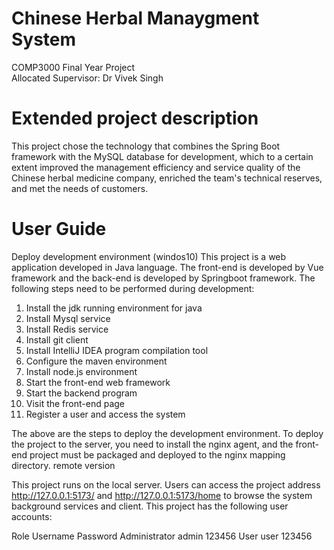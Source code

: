 # Chinese Herbal Manaygment System
COMP3000 Final Year Project  
Allocated Supervisor: Dr Vivek Singh

# Extended project description
This project chose the technology that combines the Spring Boot framework with the MySQL database for development, which to a certain extent improved the management efficiency and service quality of the Chinese herbal medicine company, enriched the team's technical reserves, and met the needs of customers.

# User Guide
 
Deploy development environment (windos10)
This project is a web application developed in Java language. The front-end is developed by Vue framework and the back-end is developed by Springboot framework. The following steps need to be performed during development:
1. Install the jdk running environment for java
2. Install Mysql service
3. Install Redis service
4. Install git client
5. Install IntelliJ IDEA program compilation tool
6. Configure the maven environment
7. Install node.js environment
8. Start the front-end web framework
9. Start the backend program
10. Visit the front-end page
11. Register a user and access the system

The above are the steps to deploy the development environment. To deploy the project to the server, you need to install the nginx agent, and the front-end project must be packaged and deployed to the nginx mapping directory.
remote version  

This project runs on the local server. Users can access the project address http://127.0.0.1:5173/ and http://127.0.0.1:5173/home to browse the system background services and client. This project has the following user accounts:  
  
Role Username Password
Administrator admin 123456
User user 123456
